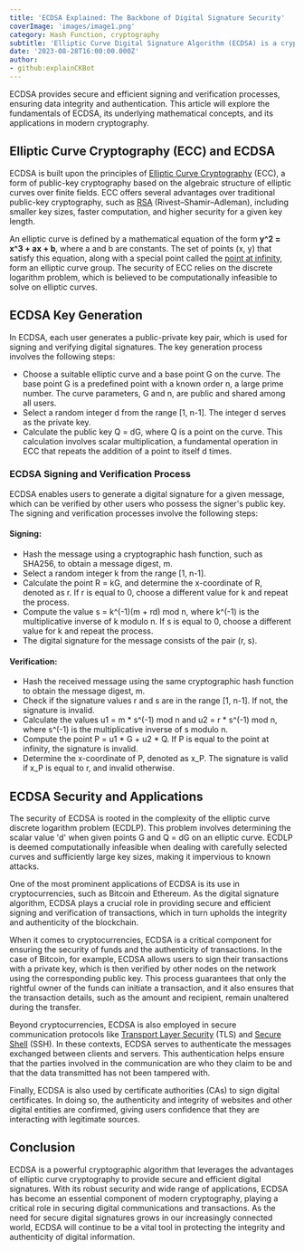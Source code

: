 ```yaml
---
title: 'ECDSA Explained: The Backbone of Digital Signature Security'
coverImage: 'images/image1.png'
category: Hash Function, cryptography
subtitle: 'Elliptic Curve Digital Signature Algorithm (ECDSA) is a cryptographic algorithm used to generate digital signatures in various applications, including cryptocurrencies like Bitcoin and Ethereum.'
date: '2023-08-28T16:00:00.000Z'
author: 
- github:explainCKBot
---
```




ECDSA provides secure and efficient signing and verification processes, ensuring data integrity and authentication. This article will explore the fundamentals of ECDSA, its underlying mathematical concepts, and its applications in modern cryptography.


## Elliptic Curve Cryptography (ECC) and ECDSA

ECDSA is built upon the principles of [Elliptic Curve Cryptography](https://en.wikipedia.org/wiki/Elliptic-curve_cryptography) (ECC), a form of public-key cryptography based on the algebraic structure of elliptic curves over finite fields. ECC offers several advantages over traditional public-key cryptography, such as [RSA](https://en.wikipedia.org/wiki/RSA_cryptosystem) (Rivest–Shamir–Adleman), including smaller key sizes, faster computation, and higher security for a given key length.

An elliptic curve is defined by a mathematical equation of the form **y^2 = x^3 + ax + b**, where a and b are constants. The set of points (x, y) that satisfy this equation, along with a special point called the [point at infinity](https://en.wikipedia.org/wiki/Point_at_infinity), form an elliptic curve group. The security of ECC relies on the discrete logarithm problem, which is believed to be computationally infeasible to solve on elliptic curves.


## ECDSA Key Generation

In ECDSA, each user generates a public-private key pair, which is used for signing and verifying digital signatures. The key generation process involves the following steps:



* Choose a suitable elliptic curve and a base point G on the curve. The base point G is a predefined point with a known order n, a large prime number. The curve parameters, G and n, are public and shared among all users.
* Select a random integer d from the range [1, n-1]. The integer d serves as the private key.
* Calculate the public key Q = dG, where Q is a point on the curve. This calculation involves scalar multiplication, a fundamental operation in ECC that repeats the addition of a point to itself d times.


### ECDSA Signing and Verification Process

ECDSA enables users to generate a digital signature for a given message, which can be verified by other users who possess the signer's public key. The signing and verification processes involve the following steps:


#### Signing:



* Hash the message using a cryptographic hash function, such as SHA256, to obtain a message digest, m.
* Select a random integer k from the range [1, n-1].
* Calculate the point R = kG, and determine the x-coordinate of R, denoted as r. If r is equal to 0, choose a different value for k and repeat the process.
* Compute the value s = k^(-1)(m + rd) mod n, where k^(-1) is the multiplicative inverse of k modulo n. If s is equal to 0, choose a different value for k and repeat the process.
* The digital signature for the message consists of the pair (r, s).


#### Verification:



* Hash the received message using the same cryptographic hash function to obtain the message digest, m.
* Check if the signature values r and s are in the range [1, n-1]. If not, the signature is invalid.
* Calculate the values u1 = m * s^(-1) mod n and u2 = r * s^(-1) mod n, where s^(-1) is the multiplicative inverse of s modulo n.
* Compute the point P = u1 * G + u2 * Q. If P is equal to the point at infinity, the signature is invalid.
* Determine the x-coordinate of P, denoted as x_P. The signature is valid if x_P is equal to r, and invalid otherwise.


## ECDSA Security and Applications

The security of ECDSA is rooted in the complexity of the elliptic curve discrete logarithm problem (ECDLP). This problem involves determining the scalar value 'd' when given points G and Q = dG on an elliptic curve. ECDLP is deemed computationally infeasible when dealing with carefully selected curves and sufficiently large key sizes, making it impervious to known attacks.

One of the most prominent applications of ECDSA is its use in cryptocurrencies, such as Bitcoin and Ethereum. As the digital signature algorithm, ECDSA plays a crucial role in providing secure and efficient signing and verification of transactions, which in turn upholds the integrity and authenticity of the blockchain.

When it comes to cryptocurrencies, ECDSA is a critical component for ensuring the security of funds and the authenticity of transactions. In the case of Bitcoin, for example, ECDSA allows users to sign their transactions with a private key, which is then verified by other nodes on the network using the corresponding public key. This process guarantees that only the rightful owner of the funds can initiate a transaction, and it also ensures that the transaction details, such as the amount and recipient, remain unaltered during the transfer.

Beyond cryptocurrencies, ECDSA is also employed in secure communication protocols like [Transport Layer Security](https://en.wikipedia.org/wiki/Transport_Layer_Security) (TLS) and [Secure Shell](https://en.wikipedia.org/wiki/Secure_Shell) (SSH). In these contexts, ECDSA serves to authenticate the messages exchanged between clients and servers. This authentication helps ensure that the parties involved in the communication are who they claim to be and that the data transmitted has not been tampered with.

Finally, ECDSA is also used by certificate authorities (CAs) to sign digital certificates. In doing so, the authenticity and integrity of websites and other digital entities are confirmed, giving users confidence that they are interacting with legitimate sources.


## Conclusion

ECDSA is a powerful cryptographic algorithm that leverages the advantages of elliptic curve cryptography to provide secure and efficient digital signatures. With its robust security and wide range of applications, ECDSA has become an essential component of modern cryptography, playing a critical role in securing digital communications and transactions. As the need for secure digital signatures grows in our increasingly connected world, ECDSA will continue to be a vital tool in protecting the integrity and authenticity of digital information.
